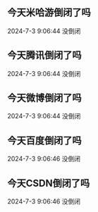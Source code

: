 ## 今天米哈游倒闭了吗

2024-7-3 9:06:44 没倒闭

## 今天腾讯倒闭了吗

2024-7-3 9:06:44 没倒闭

## 今天微博倒闭了吗

2024-7-3 9:06:44 没倒闭

## 今天百度倒闭了吗

2024-7-3 9:06:46 没倒闭

## 今天CSDN倒闭了吗

2024-7-3 9:06:46 没倒闭

